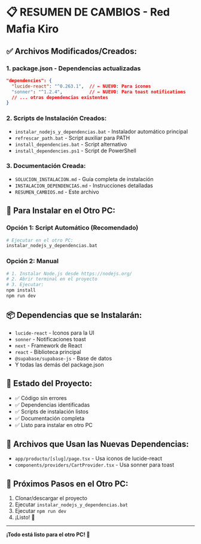 # 📋 RESUMEN DE CAMBIOS - Red Mafia Kiro

## ✅ **Archivos Modificados/Creados:**

### 1. **package.json** - Dependencias actualizadas
```json
"dependencies": {
  "lucide-react": "^0.263.1",  // ← NUEVO: Para iconos
  "sonner": "^1.2.4",          // ← NUEVO: Para toast notifications
  // ... otras dependencias existentes
}
```

### 2. **Scripts de Instalación Creados:**
- `instalar_nodejs_y_dependencias.bat` - Instalador automático principal
- `refrescar_path.bat` - Script auxiliar para PATH
- `install_dependencies.bat` - Script alternativo
- `install_dependencies.ps1` - Script de PowerShell

### 3. **Documentación Creada:**
- `SOLUCION_INSTALACION.md` - Guía completa de instalación
- `INSTALACION_DEPENDENCIAS.md` - Instrucciones detalladas
- `RESUMEN_CAMBIOS.md` - Este archivo

## 🚀 **Para Instalar en el Otro PC:**

### Opción 1: Script Automático (Recomendado)
```bash
# Ejecutar en el otro PC:
instalar_nodejs_y_dependencias.bat
```

### Opción 2: Manual
```bash
# 1. Instalar Node.js desde https://nodejs.org/
# 2. Abrir terminal en el proyecto
# 3. Ejecutar:
npm install
npm run dev
```

## 📦 **Dependencias que se Instalarán:**
- `lucide-react` - Iconos para la UI
- `sonner` - Notificaciones toast
- `next` - Framework de React
- `react` - Biblioteca principal
- `@supabase/supabase-js` - Base de datos
- Y todas las demás del package.json

## 🎯 **Estado del Proyecto:**
- ✅ Código sin errores
- ✅ Dependencias identificadas
- ✅ Scripts de instalación listos
- ✅ Documentación completa
- ✅ Listo para instalar en otro PC

## 🔧 **Archivos que Usan las Nuevas Dependencias:**
- `app/producto/[slug]/page.tsx` - Usa iconos de lucide-react
- `components/providers/CartProvider.tsx` - Usa sonner para toast

## 📝 **Próximos Pasos en el Otro PC:**
1. Clonar/descargar el proyecto
2. Ejecutar `instalar_nodejs_y_dependencias.bat`
3. Ejecutar `npm run dev`
4. ¡Listo! 🎉

---
**¡Todo está listo para el otro PC! 🚀**
